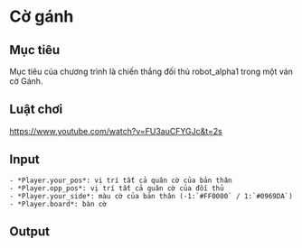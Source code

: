 # Cờ gánh
## Mục tiêu
Mục tiêu của chương trình là chiến thắng đối thủ robot_alpha1 trong một ván cờ Gánh.
## Luật chơi
https://www.youtube.com/watch?v=FU3auCFYGJc&t=2s
## Input
    - *Player.your_pos*: vị trí tất cả quân cờ của bản thân
    - *Player.opp_pos*: vị trí tất cả quân cờ của đối thủ
    - *Player.your_side*: màu cờ của bản thân (-1:`#FF0000` / 1:`#0969DA`)
    - *Player.board*: bàn cờ
## Output